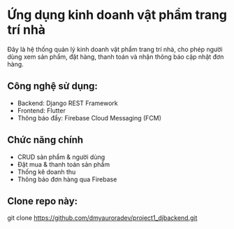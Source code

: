 # Ứng dụng kinh doanh vật phẩm trang trí nhà
Đây là hệ thống quản lý kinh doanh vật phẩm trang trí nhà, cho phép người dùng xem sản phẩm, đặt hàng, thanh toán và nhận thông báo cập nhật đơn hàng.
## Công nghệ sử dụng:
* Backend: Django REST Framework
* Frontend: Flutter
* Thông báo đẩy: Firebase Cloud Messaging (FCM)
## Chức năng chính
* CRUD sản phẩm & người dùng
* Đặt mua & thanh toán sản phẩm
* Thống kê doanh thu
* Thông báo đơn hàng qua Firebase

## Clone repo này:
git clone https://github.com/dmyauroradev/project1_djbackend.git
